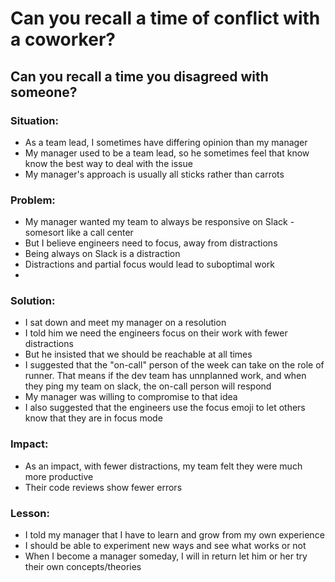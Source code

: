 # Can you recall a time of conflict with a coworker?
## Can you recall a time you disagreed with someone?

### Situation: 
- As a team lead, I sometimes have differing opinion than my manager
- My manager used to be a team lead, so he sometimes feel that know know the best way to deal with the issue
- My manager's approach is usually all sticks rather than carrots

### Problem:
- My manager wanted my team to always be responsive on Slack - somesort like a call center
- But I believe engineers need to focus, away from distractions
- Being always on Slack is a distraction 
- Distractions and partial focus would lead to suboptimal work
- 

### Solution:
- I sat down and meet my manager on a resolution
- I told him  we need the engineers focus on their work with fewer distractions
- But he insisted that we should be reachable at all times
- I suggested that the "on-call" person of the week can take on the role of runner. That means if the dev team has unnplanned work, and when they ping my team on slack, the on-call person will respond
- My manager was willing to compromise to that idea
- I also suggested that the engineers use the focus emoji to let others know that they are in focus mode

### Impact:
- As an impact, with fewer distractions, my team felt they were much more productive 
- Their code reviews show fewer errors

### Lesson:
- I told my manager that I have to learn and grow from my own experience 
- I should be able to experiment new ways and see what works or not
- When I become a manager someday, I will in return let him or her try their own concepts/theories

